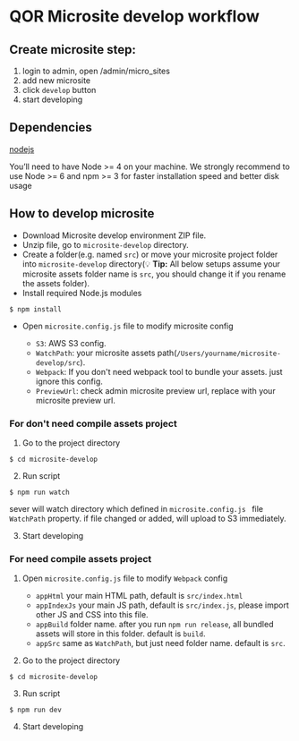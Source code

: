 # QOR Microsite develop workflow

## Create microsite step: 
1. login to admin, open /admin/micro_sites
2. add new microsite
3. click `develop` button
4. start developing

## Dependencies
[nodejs](https://nodejs.org/en/)

You’ll need to have Node >= 4 on your machine.
We strongly recommend to use Node >= 6 and npm >= 3 for faster installation speed and better disk usage

## How to develop microsite
- Download Microsite develop environment ZIP file.
- Unzip file, go to `microsite-develop` directory.
- Create a folder(e.g. named `src`) or move your microsite project folder into `microsite-develop` directory(:bulb: **Tip:** All below setups assume your microsite assets folder name is `src`, you should change it if you rename the assets folder).
- Install required Node.js modules

```$ npm install```


- Open `microsite.config.js` file to modify microsite config

  - `S3`: AWS S3 config.
  - `WatchPath`: your microsite assets path(`/Users/yourname/microsite-develop/src`).
  - `Webpack`: If you don't need webpack tool to bundle your assets. just ignore this config.
  - `PreviewUrl`: check admin microsite preview url, replace with your microsite preview url.


### For don't need compile assets project
1. Go to the project directory

```$ cd microsite-develop```

2. Run script

```$ npm run watch```

sever will watch directory which defined in `microsite.config.js ` file `WatchPath` property. if file changed or added, will upload to S3 immediately.

3. Start developing

### For need compile assets project
1. Open `microsite.config.js` file to modify `Webpack` config
   - `appHtml` your main HTML path, default is `src/index.html` 
   - `appIndexJs` your main JS path, default is `src/index.js`, please import other JS and CSS into this file.
   - `appBuild` folder name. after you run `npm run release`, all bundled assets will store in this folder. default is `build`.
   - `appSrc` same as `WatchPath`, but just need folder name. default is `src`.

2. Go to the project directory

```$ cd microsite-develop```

3. Run script

```$ npm run dev```

4. Start developing


